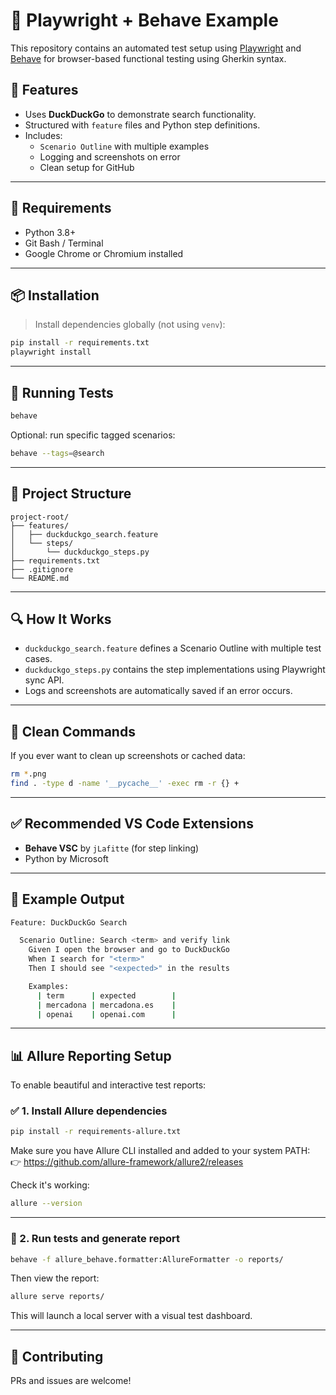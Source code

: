 # 🧪 Playwright + Behave Example

This repository contains an automated test setup using [Playwright](https://playwright.dev/python/) and [Behave](https://behave.readthedocs.io/en/stable/) for browser-based functional testing using Gherkin syntax.

## 🚀 Features

- Uses **DuckDuckGo** to demonstrate search functionality.
- Structured with `feature` files and Python step definitions.
- Includes:
  - `Scenario Outline` with multiple examples
  - Logging and screenshots on error
  - Clean setup for GitHub

---

## 🧰 Requirements

- Python 3.8+
- Git Bash / Terminal
- Google Chrome or Chromium installed

---

## 📦 Installation

> Install dependencies globally (not using `venv`):

```bash
pip install -r requirements.txt
playwright install
```

---

## 🧪 Running Tests

```bash
behave
```

Optional: run specific tagged scenarios:

```bash
behave --tags=@search
```

---

## 📁 Project Structure

```
project-root/
├── features/
│   ├── duckduckgo_search.feature
│   └── steps/
│       └── duckduckgo_steps.py
├── requirements.txt
├── .gitignore
└── README.md
```

---

## 🔍 How It Works

- `duckduckgo_search.feature` defines a Scenario Outline with multiple test cases.
- `duckduckgo_steps.py` contains the step implementations using Playwright sync API.
- Logs and screenshots are automatically saved if an error occurs.

---

## 🧼 Clean Commands

If you ever want to clean up screenshots or cached data:

```bash
rm *.png
find . -type d -name '__pycache__' -exec rm -r {} +
```

---

## ✅ Recommended VS Code Extensions

- **Behave VSC** by `jLafitte` (for step linking)
- Python by Microsoft

---

## 🧪 Example Output

```bash
Feature: DuckDuckGo Search

  Scenario Outline: Search <term> and verify link
    Given I open the browser and go to DuckDuckGo
    When I search for "<term>"
    Then I should see "<expected>" in the results

    Examples:
      | term      | expected        |
      | mercadona | mercadona.es    |
      | openai    | openai.com      |
```

---

## 📊 Allure Reporting Setup

To enable beautiful and interactive test reports:

### ✅ 1. Install Allure dependencies

```bash
pip install -r requirements-allure.txt
```

Make sure you have Allure CLI installed and added to your system PATH:  
👉 https://github.com/allure-framework/allure2/releases

Check it's working:

```bash
allure --version
```

---

### 🚀 2. Run tests and generate report

```bash
behave -f allure_behave.formatter:AllureFormatter -o reports/
```

Then view the report:

```bash
allure serve reports/
```

This will launch a local server with a visual test dashboard.

---

## 🤝 Contributing

PRs and issues are welcome!
